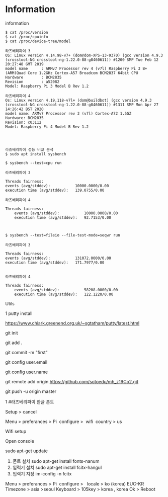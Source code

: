 # Information
information

    $ cat /proc/version
    $ cat /proc/cpuinfo
    $ cat /proc/device-tree/model

    라즈베리파이 3
    OS: Linux version 4.14.98-v7+ (dom@dom-XPS-13-9370) (gcc version 4.9.3 (crosstool-NG crosstool-ng-1.22.0-88-g8460611)) #1200 SMP Tue Feb 12 20:27:48 GMT 2019
    model name      : ARMv7 Processor rev 4 (v7l) Raspberry Pi 3 B+	(ARM)Quad Core 1.2GHz Cortex-A57 Broadcom BCM2837 64bit CPU
    Hardware        : BCM2835
    Revision        : a52082
    Model: Raspberry Pi 3 Model B Rev 1.2

    라즈베리파이 4
    Os: Linux version 4.19.118-v7l+ (dom@buildbot) (gcc version 4.9.3 (crosstool-NG crosstool-ng-1.22.0-88-g8460611)) #1311 SMP Mon Apr 27 14:26:42 BST 2020
    model name: ARMv7 Processor rev 3 (v7l) Cortex-A72 1.5GZ
    Hardware: BCM2835
    Revision: c03112
    Model: Raspberry Pi 4 Model B Rev 1.2
    



    라즈베리파이 성능 비교 분석
    $ sudo apt install sysbench

    $ sysbench --test=cpu run
    
    라즈베리파이 3
    
    Threads fairness:
    events (avg/stddev):           10000.0000/0.00
    execution time (avg/stddev):   139.0755/0.00

    라즈베리파이 4

    Threads fairness:
        events (avg/stddev):           10000.0000/0.00
        execution time (avg/stddev):   92.7153/0.00



    $ sysbench --test=fileio --file-test-mode=seqwr run
    
    라즈베리파이 3
    
    Threads fairness:
    events (avg/stddev):           131072.0000/0.00
    execution time (avg/stddev):   171.7977/0.00


    라즈베리파이 4
    
    Threads fairness:
        events (avg/stddev):           58208.0000/0.00
        execution time (avg/stddev):   122.1220/0.00





Utils

1 putty install

https://www.chiark.greenend.org.uk/~sgtatham/putty/latest.html




 git init

 git add .
 
 git commit -m "first"
 
 git config user.email 

 git config user.name
 
 git remote add origin https://github.com/sotoedu/mh_z19Co2.git
 
 git push -u origin master

1  #라즈베리파이 한글 폰트

Setup > cancel

Menu > preferances > Pi  configure >  wifi  country > us

Wifi setup

Open console

sudo apt-get update


1. 폰트 설치 sudo apt-get install fonts-nanum
2. 입력기 설치 sudo apt-get install fcitx-hangul
3. 입력기 지정 im-config -n fcitx

Menu > preferances > Pi  configure >  
locale > ko (korea) EUC-KR
Timezone > asia >seoul
Keyboard > 105key > korea , korea
Ok > Reboot
